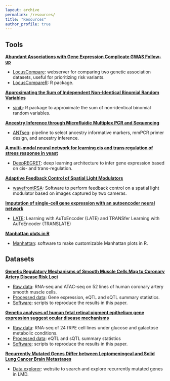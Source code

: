 ```yaml
---
layout: archive
permalink: /resources/
title: "Resources"
author_profile: true
---
```


Tools
----

**[Abundant Associations with Gene Expression Complicate GWAS Follow-up](https://www.nature.com/articles/s41588-019-0404-0)**
- [LocusCompare](http://locuscompare.com/): webserver for comparing two genetic association datasets, useful for prioritizing risk variants. 
- [LocusCompareR](https://github.com/boxiangliu/locuscomparer): R package.

**[Approximating the Sum of Independent Non-Identical Binomial Random Variables](https://journal.r-project.org/archive/2018/RJ-2018-011/RJ-2018-011.pdf)**
- [sinib](https://github.com/boxiangliu/sinib): R package to approximate the sum of non-identical binomial random variables.

**[Ancestry Inference through Microfluidic Multiplex PCR and Sequencing](http://stanford.edu/~bliu2/pubs/ANTseq.pdf)**
- [ANTseq](https://github.com/boxiangliu/ANTseq): pipeline to select ancestry informative markers, mmPCR primer design, and ancestry inference.

**[A multi-modal neural network for learning cis and trans regulation of stress response in yeast](https://arxiv.org/abs/1908.09426)**
- [DeepREGRET](https://github.com/boxiangliu/DeepRegret): deep learning architecture to infer gene expression based on cis- and trans-regulation. 

**[Adaptive Feedback Control of Spatial Light Modulators](https://github.com/uw-loci/wavefrontRSA)**
- [wavefrontRSA](https://github.com/uw-loci/wavefrontRSA): Software to perform feedback control on a spatial light modulator based on images captured by two cameras.

**[Imputation of single-cell gene expression with an autoencoder neural network](https://www.biorxiv.org/content/10.1101/504977v2)**
- [LATE](https://github.com/audreyqyfu/LATE): Learning with AuToEncoder (LATE) and TRANSfer Learning with AuToEncoder (TRANSLATE)

**[Manhattan plots in R](https://github.com/boxiangliu/manhattan)**
- [Manhattan](https://github.com/boxiangliu/manhattan): software to make customizable Manhattan plots in R.


Datasets
----
**[Genetic Regulatory Mechanisms of Smooth Muscle Cells Map to Coronary Artery Disease Risk Loci](https://www.cell.com/ajhg/fulltext/S0002-9297(18)30267-2)**
- [Raw data](https://www.ncbi.nlm.nih.gov/geo/query/acc.cgi?acc=GSE113348): RNA-seq and ATAC-seq on 52 lines of human coronary artery smooth muscle cells.
- [Processed data](https://stanford.app.box.com/s/e6e8hyft5u7wix1nzg5mjfqa084c4tin): Gene expression, eQTL and sQTL summary statistics.
- [Software](https://github.com/boxiangliu/hcasmc_eqtl): scripts to reproduce the results in this paper. 


**[Genetic analyses of human fetal retinal pigment epithelium gene expression suggest ocular disease mechanisms](https://www.nature.com/articles/s42003-019-0430-6)**
- [Raw data](https://www.ncbi.nlm.nih.gov/geo/query/acc.cgi?acc=GSE129479): RNA-seq of 24 fRPE cell lines under glucose and galactose metabolic conditions.
- [Processed data](https://stanford.app.box.com/s/asrxy0o66xxe1j7mfj56p3z3d405gijj): eQTL and sQTL summary statistics
- [Software](https://github.com/boxiangliu/rpe): scripts to reproduce the results in this paper.


**[Recurrently Mutated Genes Differ between Leptomeningeal and Solid Lung Cancer Brain Metastases](https://www.jto.org/article/S1556-0864(18)30222-3/fulltext)**
- [Data explorer](http://www.lmdseq.org/): website to search and explore recurrently mutated genes in LMD.  